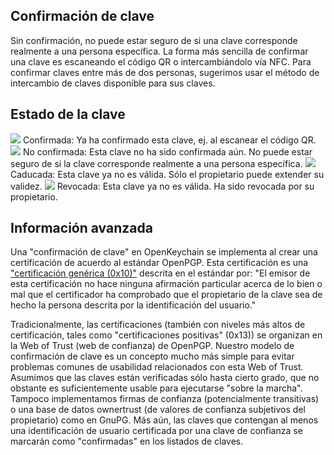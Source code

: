 [//]: # (NOTA: ¡Por favor ponga cada frase en su propia línea, Transifex pone cada línea en su propio campo de traducción!)

## Confirmación de clave
Sin confirmación, no puede estar seguro de si una clave corresponde realmente a una persona específica.
La forma más sencilla de confirmar una clave es escaneando el código QR o intercambiándolo vía NFC.
Para confirmar claves entre más de dos personas, sugerimos usar el método de intercambio de claves disponible para sus claves.

## Estado de la clave

<img src="status_signature_verified_cutout_24dp"/>  
Confirmada: Ya ha confirmado esta clave, ej. al escanear el código QR.  
<img src="status_signature_unverified_cutout_24dp"/>  
No confirmada: Esta clave no ha sido confirmada aún. No puede estar seguro de si la clave corresponde realmente a una persona específica.  
<img src="status_signature_expired_cutout_24dp"/>  
Caducada: Esta clave ya no es válida. Sólo el propietario puede extender su validez.  
<img src="status_signature_revoked_cutout_24dp"/>  
Revocada: Esta clave ya no es válida. Ha sido revocada por su propietario.

## Información avanzada
Una "confirmación de clave" en OpenKeychain se implementa al crear una certificación de acuerdo al estándar OpenPGP.
Esta certificación es una ["certificación genérica (0x10)"](http://tools.ietf.org/html/rfc4880#section-5.2.1) descrita en el estándar por:
"El emisor de esta certificación no hace ninguna afirmación particular acerca de lo bien o mal que el certificador ha comprobado que el propietario de la clave sea de hecho la persona descrita por la identificación del usuario."

Tradicionalmente, las certificaciones (también con niveles más altos de certificación, tales como "certificaciones positivas" (0x13)) se organizan en la Web of Trust (web de confianza) de OpenPGP.
Nuestro modelo de confirmación de clave es un concepto mucho más simple para evitar problemas comunes de usabilidad relacionados con esta Web of Trust.
Asumimos que las claves están verificadas sólo hasta cierto grado, que no obstante es suficientemente usable para ejecutarse "sobre la marcha".
Tampoco implementamos firmas de confianza (potencialmente transitivas) o una base de datos ownertrust (de valores de confianza subjetivos del propietario) como en GnuPG.
Más aún, las claves que contengan al menos una identificación de usuario certificada por una clave de confianza se marcarán como "confirmadas" en los listados de claves.
